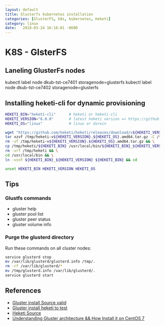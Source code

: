 ```yaml
---
layout: default
title: Glusterfs kubernetes installation
categories: [GlusterFS, k8s, kubernetes, Heketi]
category: linux
date:   2018-03-24 16:16:01 -0600
---
```

# K8S - GlsterFS

## Laneling GlusterFs nodes

kubectl label node dkub-tst-ce7401 storagenode=glusterfs
kubectl label node dkub-tst-ce7402 storagenode=glusterfs

## Installing heketi-cli for dynamic provisioning

```sh
HEKETI_BIN="heketi-cli"      # heketi or heketi-cli
HEKETI_VERSION="6.0.0"       # latest heketi version => https://github.com/heketi/heketi/releases
HEKETI_OS="linux"            # linux or darwin

wget "https://github.com/heketi/heketi/releases/download/v${HEKETI_VERSION}/heketi-v${HEKETI_VERSION}.${HEKETI_OS}.amd64.tar.gz" -o "/tmp/heketi-v${HEKETI_VERSION}.${HEKETI_OS}.amd64.tar.gz" && \
tar xzvf /tmp/heketi-v${HEKETI_VERSION}.${HEKETI_OS}.amd64.tar.gz -C /tmp && \
rm -vf /tmp/heketi-v${HEKETI_VERSION}.${HEKETI_OS}.amd64.tar.gz && \
cp /tmp/heketi/${HEKETI_BIN} /usr/local/bin/${HEKETI_BIN}_${HEKETI_VERSION} && \
rm -vrf /tmp/heketi && \
cd /usr/local/bin && \
ln -vsnf ${HEKETI_BIN}_${HEKETI_VERSION} ${HEKETI_BIN} && cd

unset HEKETI_BIN HEKETI_VERSION HEKETI_OS
```

## Tips

### Glustfs commands

* gluster help
* gluster pool list
* gluster peer status
* gluster volume info

### Purge the glusterd directory

Run these commands on all cluster nodes:

```sh
service glusterd stop
mv /var/lib/glusterd/glusterd.info /tmp/.
rm -rf /var/lib/glusterd/*
mv /tmp/glusterd.info /var/lib/glusterd/.
service glusterd start
```

## References

* [Gluster install Source valid](https://github.com/kubernetes/examples/tree/master/staging/volumes/glusterfs)
* [Gluster install heketi to test](https://techdev.io/en/developer-blog/deploying-glusterfs-in-your-bare-metal-kubernetes-cluster)
* [Heketi Source](https://github.com/psyhomb/heketi)
* [Understanding Gluster architecture && How Install it on CentOS 7](https://www.slothparadise.com/how-to-install-glusterfs-on-centos-7/)
